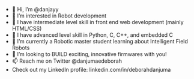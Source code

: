 - 👋 Hi, I’m @danjayy
- 👀 I’m interested in Robot development
- 🦾 I have intermediate level skill in front end web development (mainly HTML/CSS)
- 🦾 I have advanced level skill in Python, C, C++, and embedded C
- 🌱 I’m currently a Robotic master student learning about Intelligent Field Robots
- 💞️ I’m looking to BUILD exciting, innovative firmwares with you!
- 📫 Reach me on Twitter @danjumaedeborah 
- Check out my LinkedIn profile: linkedin.com/in/deborahdanjuma

<!---
danjayy/danjayy is a ✨ special ✨ repository because its `README.md` (this file) appears on your GitHub profile.
You can click the Preview link to take a look at your changes.
--->
